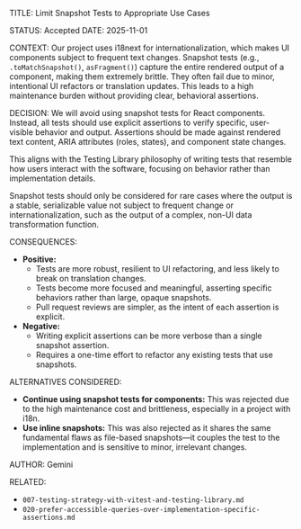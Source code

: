 TITLE: Limit Snapshot Tests to Appropriate Use Cases

STATUS: Accepted
DATE: 2025-11-01

CONTEXT:
Our project uses i18next for internationalization, which makes UI components subject to frequent text changes. Snapshot tests (e.g., `.toMatchSnapshot()`, `asFragment()`) capture the entire rendered output of a component, making them extremely brittle. They often fail due to minor, intentional UI refactors or translation updates. This leads to a high maintenance burden without providing clear, behavioral assertions.

DECISION:
We will avoid using snapshot tests for React components. Instead, all tests should use explicit assertions to verify specific, user-visible behavior and output. Assertions should be made against rendered text content, ARIA attributes (roles, states), and component state changes.

This aligns with the Testing Library philosophy of writing tests that resemble how users interact with the software, focusing on behavior rather than implementation details.

Snapshot tests should only be considered for rare cases where the output is a stable, serializable value not subject to frequent change or internationalization, such as the output of a complex, non-UI data transformation function.

CONSEQUENCES:

- **Positive:**
  - Tests are more robust, resilient to UI refactoring, and less likely to break on translation changes.
  - Tests become more focused and meaningful, asserting specific behaviors rather than large, opaque snapshots.
  - Pull request reviews are simpler, as the intent of each assertion is explicit.
- **Negative:**
  - Writing explicit assertions can be more verbose than a single snapshot assertion.
  - Requires a one-time effort to refactor any existing tests that use snapshots.

ALTERNATIVES CONSIDERED:

- **Continue using snapshot tests for components:** This was rejected due to the high maintenance cost and brittleness, especially in a project with i18n.
- **Use inline snapshots:** This was also rejected as it shares the same fundamental flaws as file-based snapshots—it couples the test to the implementation and is sensitive to minor, irrelevant changes.

AUTHOR: Gemini

RELATED:

- `007-testing-strategy-with-vitest-and-testing-library.md`
- `020-prefer-accessible-queries-over-implementation-specific-assertions.md`

